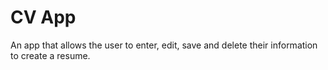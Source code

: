 # CV App

An app that allows the user to enter, edit, save and delete their information to create a resume.
